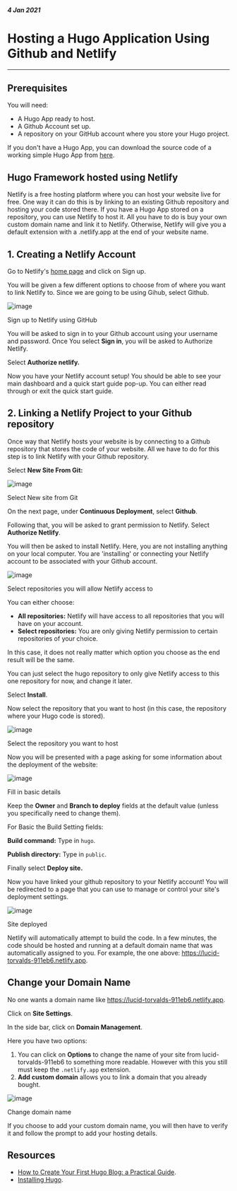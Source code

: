 ##### 4 Jan 2021
# Hosting a Hugo Application Using Github and Netlify
___

## **Prerequisites**

<div class="pb-3"></div>

You will need:

<div class="pb-3"></div>

- A Hugo App ready to host.
- A Github Account set up.
- A repository on your GitHub account where you store your Hugo project.

<div class="pb-3"></div>

If you don't have a Hugo App, you can download the source code of a working simple Hugo App from <a class="cyanLink" href="https://github.com/vondreii/hugo-framework">here</a>.

<div class="pb-3"></div>

## **Hugo Framework hosted using Netlify**

<div class="pb-3"></div>

Netlify is a free hosting platform where you can host your website live for free. One way it can do this is by linking to an existing Github repository and hosting your code stored there. If you have a Hugo App stored on a repository, you can use Netlify to host it. All you have to do is buy your own custom domain name and link it to Netlify. Otherwise, Netlify will give you a default extension with a .netlify.app at the end of your website name.

<div class="pb-3"></div>

## **1. Creating a Netlify Account**

<div class="pb-3"></div>

Go to Netlify's <a class="cyanLink" href="https://www.netlify.com/">home page</a> and click on Sign up.

<div class="pb-3"></div>

You will be given a few different options to choose from of where you want to link Netlify to. Since we are going to be using Gihub, select Github.

<div class="pb-3"></div>

<!-- ----------- Image ----------- -->
<div class="image-container">
    <img src="./assets/blog/images/hostingAHugoAppUsingGithubAndNetlify/1.jpg" loading="lazy" alt="image" class="image-full"/>
	<div class="image-description"><p>Sign up to Netlify using GitHub</p></div>
</div>
<!-- ----------------------------- -->

<div class="pb-3"></div>

You will be asked to sign in to your Github account using your username and password. Once You select **Sign in**, you will be asked to Authorize Netlify.

<div class="pb-3"></div>

Select **Authorize netlify.**

<div class="pb-3"></div>

Now you have your Netlify account setup! You should be able to see your main dashboard and a quick start guide pop-up. You can either read through or exit the quick start guide.

<div class="pb-3"></div>

## **2. Linking a Netlify Project to your Github repository**

<div class="pb-3"></div>

Once way that Netlify hosts your website is by connecting to a Github repository that stores the code of your website. All we have to do for this step is to link Netlify with your Github repository.

<div class="pb-3"></div>

Select **New Site From Git:**

<div class="pb-3"></div>

<!-- ----------- Image ----------- -->
<div class="image-container">
    <img src="./assets/blog/images/hostingAHugoAppUsingGithubAndNetlify/2.jpg" loading="lazy" alt="image" class="image-full"/>
	<div class="image-description"><p>Select New site from Git</p></div>
</div>
<!-- ----------------------------- -->

<div class="pb-3"></div>

On the next page, under **Continuous Deployment**, select **Github**.

<div class="pb-3"></div>

Following that, you will be asked to grant permission to Netlify. Select **Authorize Netlify**.

<div class="pb-3"></div>

You will then be asked to install Netlify. Here, you are not installing anything on your local computer. You are 'installing' or connecting your Netlify account to be associated with your Github account.

<div class="pb-3"></div>

<!-- ----------- Image ----------- -->
<div class="image-container">
    <img src="./assets/blog/images/hostingAHugoAppUsingGithubAndNetlify/3.jpg" loading="lazy" alt="image" class="image-full"/>
	<div class="image-description"><p>Select repositories you will allow Netlify access to</p></div>
</div>
<!-- ----------------------------- -->

<div class="pb-3"></div>

You can either choose:

<div class="pb-3"></div>

* **All repositories:** Netlify will have access to all repositories that you will have on your account. 
* **Select repositories:** You are only giving Netlify permission to certain repositories of your choice.

<div class="pb-3"></div>

In this case, it does not really matter which option you choose as the end result will be the same. 

<div class="pb-3"></div>

You can just select the hugo repository to only give Netlify access to this one repository for now, and change it later.  

<div class="pb-3"></div>

Select **Install**.

<div class="pb-3"></div>

Now select the repository that you want to host (in this case, the repository where your Hugo code is stored).

<div class="pb-3"></div>

<!-- ----------- Image ----------- -->
<div class="image-container">
    <img src="./assets/blog/images/hostingAHugoAppUsingGithubAndNetlify/4.jpg" loading="lazy" alt="image" class="image-75"/>
	<div class="image-description"><p>Select the repository you want to host</p></div>
</div>
<!-- ----------------------------- -->

<div class="pb-3"></div>

Now you will be presented with a page asking for some information about the deployment of the website:

<div class="pb-3"></div>

<!-- ----------- Image ----------- -->
<div class="image-container">
    <img src="./assets/blog/images/hostingAHugoAppUsingGithubAndNetlify/5.jpg" loading="lazy" alt="image" class="image-75"/>
	<div class="image-description"><p>Fill in basic details</p></div>
</div>
<!-- ----------------------------- -->

<div class="pb-3"></div>

Keep the **Owner** and **Branch to deploy** fields at the default value (unless you specifically need to change them).

<div class="pb-3"></div>

For Basic the Build Setting fields:

<div class="pb-3"></div>

**Build command:** Type in `hugo`.

<div class="pb-3"></div>

**Publish directory:** Type in `public`.

<div class="pb-3"></div>

Finally select **Deploy site.**

<div class="pb-3"></div>

Now you have linked your github repository to your Netlify account! You will be redirected to a page that you can use to manage or control your site's deployment settings. 

<div class="pb-3"></div>

<!-- ----------- Image ----------- -->
<div class="image-container">
    <img src="./assets/blog/images/hostingAHugoAppUsingGithubAndNetlify/6.jpg" loading="lazy" alt="image" class="image-full"/>
	<div class="image-description"><p>Site deployed</p></div>
</div>
<!-- ----------------------------- -->

<div class="pb-3"></div>

Netlify will automatically attempt to build the code. In a few minutes, the code should be hosted and running at a default domain name that was automatically assigned to you. For example, the one above: <a class="cyanLink" href="https://lucid-torvalds-911eb6.netlify.app">https://lucid-torvalds-911eb6.netlify.app</a>.

<div class="pb-3"></div>

## **Change your Domain Name**

<div class="pb-3"></div>

No one wants a domain name like <a class="cyanLink" href="https://lucid-torvalds-911eb6.netlify.app">https://lucid-torvalds-911eb6.netlify.app</a>.

<div class="pb-3"></div>

Click on **Site Settings**.

<div class="pb-3"></div>

In the side bar, click on **Domain Management**.

<div class="pb-3"></div>

Here you have two options:

<div class="pb-3"></div>

1. You can click on **Options** to change the name of your site from lucid-torvalds-911eb6 to something more readable. However with this you still must keep the `.netlify.app` extension.
2. **Add custom domain** allows you to link a domain that you already bought. 

<div class="pb-3"></div>

<!-- ----------- Image ----------- -->
<div class="image-container">
    <img src="./assets/blog/images/hostingAHugoAppUsingGithubAndNetlify/7.PNG" loading="lazy" alt="image" class="image-75"/>
	<div class="image-description"><p>Change domain name</p></div>
</div>
<!-- ----------------------------- -->

<div class="pb-3"></div>

If you choose to add your custom domain name, you will then have to verify it and follow the prompt to add your hosting details.

<div class="pb-3"></div>

## **Resources**

<div class="pb-3"></div>

* <a class="cyanLink" href="https://www.freecodecamp.org/news/your-first-hugo-blog-a-practical-guide/">How to Create Your First Hugo Blog: a Practical Guide</a>.
* <a class="cyanLink" href="https://gohugo.io/getting-started/installing/">Installing Hugo</a>.

<div class="pb-3"></div>